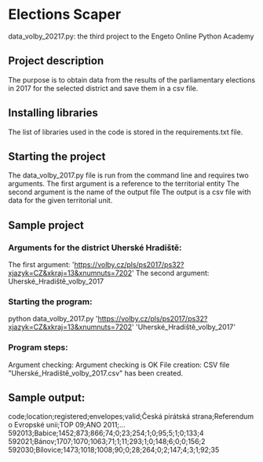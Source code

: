 # Elections Scaper
data_volby_20217.py: the third project to the Engeto Online Python Academy

## Project description
The purpose is to obtain data from the results of the parliamentary elections in 2017 for the selected district 
and save them in a csv file.

## Installing libraries
The list of libraries used in the code is stored in the requirements.txt file.

## Starting the project
The data_volby_2017.py file is run from the command line and requires two arguments.
The first argument is a reference to the territorial entity
The second argument is the name of the output file
The output is a csv file with data for the given territorial unit.

## Sample project

### Arguments for the district Uherské Hradiště:
The first argument: 'https://volby.cz/pls/ps2017/ps32?xjazyk=CZ&xkraj=13&xnumnuts=7202'
The second argument: Uherské_Hradiště_volby_2017

### Starting the program:
python data_volby_2017.py 'https://volby.cz/pls/ps2017/ps32?xjazyk=CZ&xkraj=13&xnumnuts=7202' 'Uherské_Hradiště_volby_2017'

### Program steps:
Argument checking: Argument checking is OK
File creation: CSV file "Uherské_Hradiště_volby_2017.csv" has been created.

## Sample output:
code;location;registered;envelopes;valid;Česká pirátská strana;Referendum o Evropské unii;TOP 09;ANO 2011;...
592013;Babice;1452;873;866;74;0;23;254;1;0;95;5;1;0;133;4
592021;Bánov;1707;1070;1063;71;1;11;293;1;0;148;6;0;0;156;2
592030;Bílovice;1473;1018;1008;90;0;28;264;0;2;147;4;3;1;92;35